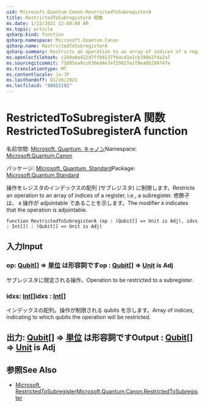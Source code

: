 ```yaml
---
uid: Microsoft.Quantum.Canon.RestrictedToSubregisterA
title: RestrictedToSubregisterA 関数
ms.date: 1/23/2021 12:00:00 AM
ms.topic: article
qsharp.kind: function
qsharp.namespace: Microsoft.Quantum.Canon
qsharp.name: RestrictedToSubregisterA
qsharp.summary: Restricts an operation to an array of indices of a register, i.e., a subregister. The modifier `A` indicates that the operation is adjointable.
ms.openlocfilehash: c260a0e422d7ffb8137f6ac41e1cb398b2f4a2a7
ms.sourcegitcommit: 71605ea9cc630e84e7ef29027e1f0ea06299747e
ms.translationtype: MT
ms.contentlocale: ja-JP
ms.lasthandoff: 01/26/2021
ms.locfileid: "98852192"
---
```

# <a name="restrictedtosubregistera-function"></a><span data-ttu-id="f3296-102">RestrictedToSubregisterA 関数</span><span class="sxs-lookup"><span data-stu-id="f3296-102">RestrictedToSubregisterA function</span></span>

<span data-ttu-id="f3296-103">名前空間: [Microsoft. Quantum. キャノン](xref:Microsoft.Quantum.Canon)</span><span class="sxs-lookup"><span data-stu-id="f3296-103">Namespace: [Microsoft.Quantum.Canon](xref:Microsoft.Quantum.Canon)</span></span>

<span data-ttu-id="f3296-104">パッケージ: [Microsoft. Quantum. Standard](https://nuget.org/packages/Microsoft.Quantum.Standard)</span><span class="sxs-lookup"><span data-stu-id="f3296-104">Package: [Microsoft.Quantum.Standard](https://nuget.org/packages/Microsoft.Quantum.Standard)</span></span>


<span data-ttu-id="f3296-105">操作をレジスタのインデックスの配列 (サブレジスタ) に制限します。</span><span class="sxs-lookup"><span data-stu-id="f3296-105">Restricts an operation to an array of indices of a register, i.e., a subregister.</span></span>
<span data-ttu-id="f3296-106">修飾子は、 `A` 操作が adjointable であることを示します。</span><span class="sxs-lookup"><span data-stu-id="f3296-106">The modifier `A` indicates that the operation is adjointable.</span></span>

```qsharp
function RestrictedToSubregisterA (op : (Qubit[] => Unit is Adj), idxs : Int[]) : (Qubit[] => Unit is Adj)
```


## <a name="input"></a><span data-ttu-id="f3296-107">入力</span><span class="sxs-lookup"><span data-stu-id="f3296-107">Input</span></span>

### <a name="op--qubit--unit--is-adj"></a><span data-ttu-id="f3296-108">op: [Qubit](xref:microsoft.quantum.lang-ref.qubit)[] => [単位](xref:microsoft.quantum.lang-ref.unit)  は形容詞です</span><span class="sxs-lookup"><span data-stu-id="f3296-108">op : [Qubit](xref:microsoft.quantum.lang-ref.qubit)[] => [Unit](xref:microsoft.quantum.lang-ref.unit)  is Adj</span></span>

<span data-ttu-id="f3296-109">サブレジスタに限定される操作。</span><span class="sxs-lookup"><span data-stu-id="f3296-109">Operation to be restricted to a subregister.</span></span>


### <a name="idxs--int"></a><span data-ttu-id="f3296-110">idxs: [Int](xref:microsoft.quantum.lang-ref.int)[]</span><span class="sxs-lookup"><span data-stu-id="f3296-110">idxs : [Int](xref:microsoft.quantum.lang-ref.int)[]</span></span>

<span data-ttu-id="f3296-111">インデックスの配列。操作が制限される qubits を示します。</span><span class="sxs-lookup"><span data-stu-id="f3296-111">Array of indices, indicating to which qubits the operation will be restricted.</span></span>



## <a name="output--qubit--unit--is-adj"></a><span data-ttu-id="f3296-112">出力: [Qubit](xref:microsoft.quantum.lang-ref.qubit)[] => [単位](xref:microsoft.quantum.lang-ref.unit)  は形容詞です</span><span class="sxs-lookup"><span data-stu-id="f3296-112">Output : [Qubit](xref:microsoft.quantum.lang-ref.qubit)[] => [Unit](xref:microsoft.quantum.lang-ref.unit)  is Adj</span></span>



## <a name="see-also"></a><span data-ttu-id="f3296-113">参照</span><span class="sxs-lookup"><span data-stu-id="f3296-113">See Also</span></span>

- [<span data-ttu-id="f3296-114">Microsoft. RestrictedToSubregister</span><span class="sxs-lookup"><span data-stu-id="f3296-114">Microsoft.Quantum.Canon.RestrictedToSubregister</span></span>](xref:Microsoft.Quantum.Canon.RestrictedToSubregister)